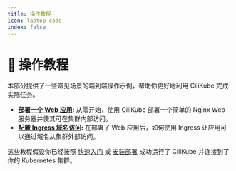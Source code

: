 ```yaml
---
title: 操作教程
icon: laptop-code
index: false
---
```


# 📖 操作教程

本部分提供了一些常见场景的端到端操作示例，帮助你更好地利用 CiliKube 完成实际任务。

*   **[部署一个 Web 应用](./deploy-web-app.md):** 从零开始，使用 CiliKube 部署一个简单的 Nginx Web 服务器并使其可在集群内部访问。
*   **[配置 Ingress 域名访问](./setup-ingress.md):** 在部署了 Web 应用后，如何使用 Ingress 让应用可以通过域名从集群外部访问。

这些教程假设你已经按照 [快速入门](../getting-started/quick-start.md) 或 [安装部署](../getting-started/installation.md) 成功运行了 CiliKube 并连接到了你的 Kubernetes 集群。